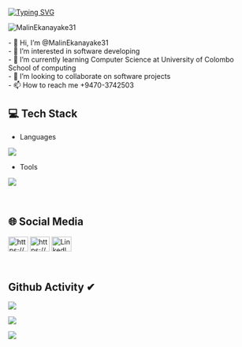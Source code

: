 [![Typing SVG](https://readme-typing-svg.herokuapp.com?size=32&vCenter=true&width=760&lines=Hi+%F0%9F%91%8B%2C+I'm+Malin+Ashmitha+Ekanayake;(UG)+University+Of+Colombo+School+Of+Computing)](https://git.io/typing-svg)

<p align="left"> <img src="https://komarev.com/ghpvc/?username=MalinEkanayake31&label=Profile%20views&color=0e75b6&style=flat" alt="MalinEkanayake31" /> </p>
- 👋 Hi, I’m @MalinEkanayake31<br/>
- 👀 I’m interested in software developing<br/>
- 🌱 I’m currently learning Computer Science at University of Colombo School of computing<br/>
- 💞️ I’m looking to collaborate on software projects<br/>
- 📫 How to reach me +9470-3742503<br/>

## 💻 Tech Stack
- Languages
<p align="left">
  <a href="https://skillicons.dev">
    <img src="https://skillicons.dev/icons?i=c,cpp,html,css,java,mysql,dart,flutter,py,linux,scala,r,react,mongodb,spring,nodejs,javascript,express" />
  </a>
</p>

- Tools
<p align="left">
  <a href="https://skillicons.dev">
    <img src="https://skillicons.dev/icons?i=git,powershell,arduino,autocad,figma,linux,idea,ps,au,pr,vscode,androidstudio,eclipse,postman,selenium,docker,discord,qt,r,visualstudio,wordpress" />
  </a>
</p>
<br/>

## 🌐 Social Media
<p align="left">
<a href="https://www.facebook.com/profile.php?id=100078713924040&mibextid=2JQ9oc" target="blank"><img align="center" src="https://raw.githubusercontent.com/rahuldkjain/github-profile-readme-generator/master/src/images/icons/Social/facebook.svg" alt="https://www.facebook.com/profile.php?id=100078713924040&mibextid=2JQ9oc" height="30" width="40" /></a>
<a href="https://www.instagram.com/malin_eke_31/==" target="blank"><img align="center" src="https://raw.githubusercontent.com/rahuldkjain/github-profile-readme-generator/master/src/images/icons/Social/instagram.svg" alt="https://www.instagram.com/malin_eke_31/==" height="30" width="40" /></a>
<a href="https://www.linkedin.com/in/malin-ekanayake-92a86b26b" target="_blank"><img align="center" src="https://raw.githubusercontent.com/rahuldkjain/github-profile-readme-generator/master/src/images/icons/Social/linked-in-alt.svg" alt="LinkedIn" height="30" width="40" /></a>
</p>
<br/>

## Github Activity ✔
![](https://github-profile-summary-cards.vercel.app/api/cards/profile-details?username=MalinEkanayake31&theme=monokai)

![](https://github-profile-summary-cards.vercel.app/api/cards/stats?username=MalinEkanayake31&theme=monokai)

[![](https://github-readme-streak-stats.herokuapp.com?user=MalinEkanayake31&theme=soft-green)](https://git.io/streak-stats)
<!---
MalinEkanayake31/MalinEkanayake31 is a ✨ special ✨ repository because its `README.md` (this file) appears on your GitHub profile.
You can click the Preview link to take a look at your changes.
--->
